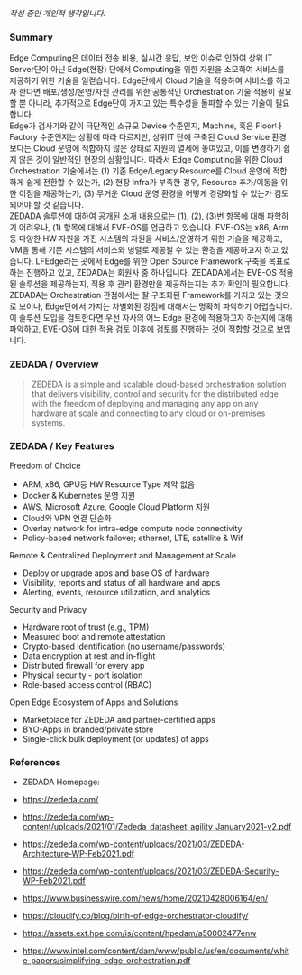 *작성 중인 개인적 생각입니다.*

### Summary
Edge Computing은 데이터 전송 비용, 실시간 응답, 보안 이슈로 인하여 상위 IT Server단이 아닌 Edge(현장) 단에서 Computing을 위한 자원을 소모하여 서비스를 제공하기 위한 기술을 일컫습니다. Edge단에서 Cloud 기술을 적용하여 서비스를 하고자 한다면 배포/생성/운영/자원 관리를 위한 공통적인 Orchestration 기술 적용이 필요할 뿐 아니라, 추가적으로 Edge단이 가지고 있는 특수성을 돌파할 수 있는 기술이 필요합니다.  
Edge가 검사기와 같이 극단적인 소규모 Device 수준인지, Machine, 혹은 Floor나 Factory 수준인지는 상황에 따라 다르지만, 상위IT 단에 구축된 Cloud Service 환경보다는 Cloud 운영에 적합하지 않은 상태로 자원의 열세에 놓여있고, 이를 변경하기 쉽지 않은 것이 일반적인 현장의 상황입니다. 따라서 Edge Computing을 위한 Cloud Orchestration 기술에서는 (1) 기존 Edge/Legacy Resource를 Cloud 운영에 적합하게 쉽게 전환할 수 있는가, (2) 현장 Infra가 부족한 경우, Resource 추가/이동을 위한 이점을 제공하는가, (3) 무거운 Cloud 운영 환경을 어떻게 경량화할 수 있는가 검토되어야 할 것 같습니다.  
ZEDADA 솔루션에 대하여 공개된 소개 내용으로는 (1), (2), (3)번 항목에 대해 파학하기 어려우나, (1) 항목에 대해서 EVE-OS를 언급하고 있습니다. EVE-OS는 x86, Arm 등 다양한 HW 자원을 가진 시스템의 자원을 서비스/운영하기 위한 기술을 제공하고, VM을 통해 기존 시스템의 서비스와 병렬로 제공될 수 있는 환경을 제공하고자 하고 있습니다. LFEdge라는 곳에서 Edge를 위한 Open Source Framework 구축을 목표로 하는 진행하고 있고, ZEDADA는 회원사 중 하나입니다. ZEDADA에서는 EVE-OS 적용된 솔루션을 제공하는지, 적용 후 관리 환경만을 제공하는지는 추가 확인이 필요합니다.  
ZEDADA는 Orchestration 관점에서는 잘 구조화된 Framework를 가지고 있는 것으로 보이나, Edge단에서 가지는 차별화된 강점에 대해서는 명확히 파악하기 어렵습니다. 이 솔루션 도입을 검토한다면 우선 자사의 어느 Edge 환경에 적용하고자 하는지에 대해 파악하고, EVE-OS에 대한 적용 검토 이후에 검토를 진행하는 것이 적합할 것으로 보입니다.


### ZEDADA / Overview
> ZEDEDA is a simple and scalable cloud-based orchestration solution that delivers visibility, control and security for the distributed edge with the freedom of deploying and managing any app on any hardware at scale and connecting to any cloud or on-premises systems.

### ZEDADA / Key Features
Freedom of Choice
- ARM, x86, GPU등 HW Resource Type 제약 없음
- Docker & Kubernetes 운영 지원
- AWS, Microsoft Azure, Google Cloud Platform 지원
- Cloud와 VPN 연결 단순화
- Overlay network for intra-edge compute node connectivity
- Policy-based network failover; ethernet, LTE, satellite & Wif

Remote & Centralized Deployment and Management at Scale
- Deploy or upgrade apps and base OS of hardware
- Visibility, reports and status of all hardware and apps
- Alerting, events, resource utilization, and analytics 

Security and Privacy
- Hardware root of trust (e.g., TPM)
- Measured boot and remote attestation
- Crypto-based identification (no username/passwords)
- Data encryption at rest and in-flight
- Distributed firewall for every app
- Physical security - port isolation
- Role-based access control (RBAC)

Open Edge Ecosystem of Apps and Solutions
- Marketplace for ZEDEDA and partner-certified apps
- BYO-Apps in branded/private store
- Single-click bulk deployment (or updates) of apps

### References  
- ZEDADA Homepage: 
- https://zededa.com/
- https://zededa.com/wp-content/uploads/2021/01/Zededa_datasheet_agility_January2021-v2.pdf
- https://zededa.com/wp-content/uploads/2021/03/ZEDEDA-Architecture-WP-Feb2021.pdf
- https://zededa.com/wp-content/uploads/2021/03/ZEDEDA-Security-WP-Feb2021.pdf

- https://www.businesswire.com/news/home/20210428006164/en/
- https://cloudify.co/blog/birth-of-edge-orchestrator-cloudify/
- https://assets.ext.hpe.com/is/content/hpedam/a50002477enw
- https://www.intel.com/content/dam/www/public/us/en/documents/white-papers/simplifying-edge-orchestration.pdf
